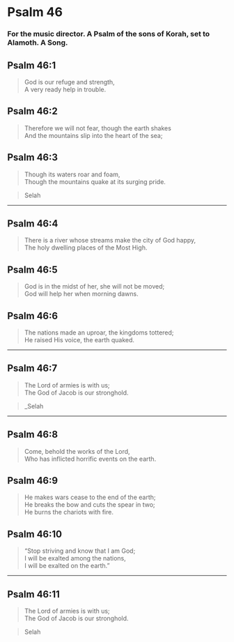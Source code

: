 # Psalm 46

### For the music director. A Psalm of the sons of Korah, set to Alamoth. A Song.

## Psalm 46:1

> God is our refuge and strength,  
> A very ready help in trouble.

## Psalm 46:2

> Therefore we will not fear, though the earth shakes  
> And the mountains slip into the heart of the sea;

## Psalm 46:3

> Though its waters roar and foam,  
> Though the mountains quake at its surging pride.

> Selah

---

## Psalm 46:4

> There is a river whose streams make the city of God happy,  
> The holy dwelling places of the Most High.

## Psalm 46:5

> God is in the midst of her, she will not be moved;  
> God will help her when morning dawns.

## Psalm 46:6

> The nations made an uproar, the kingdoms tottered;  
> He raised His voice, the earth quaked.

---

## Psalm 46:7

> The Lord of armies is with us;  
> The God of Jacob is our stronghold.

> \_Selah

---

## Psalm 46:8

> Come, behold the works of the Lord,  
> Who has inflicted horrific events on the earth.

## Psalm 46:9

> He makes wars cease to the end of the earth;  
> He breaks the bow and cuts the spear in two;  
> He burns the chariots with fire.

## Psalm 46:10

> “Stop striving and know that I am God;  
> I will be exalted among the nations,  
> I will be exalted on the earth.”

---

## Psalm 46:11

> The Lord of armies is with us;  
> The God of Jacob is our stronghold.

> Selah

